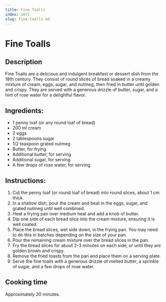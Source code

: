 ```yaml
---
title: Fine Toalls
index: 1671
slug: fine-toalls.md
---
```


# Fine Toalls

## Description
Fine Toalls are a delicious and indulgent breakfast or dessert dish from the 18th century. They consist of round slices of bread soaked in a creamy mixture of cream, eggs, sugar, and nutmeg, then fried in butter until golden and crispy. They are served with a generous drizzle of butter, sugar, and a hint of rose water for a delightful flavor.

## Ingredients:
- 1 penny loaf (or any round loaf of bread)
- 200 ml cream
- 2 eggs
- 2 tablespoons sugar
- 1/2 teaspoon grated nutmeg
- Butter, for frying
- Additional butter, for serving
- Additional sugar, for serving
- A few drops of rose water, for serving

## Instructions:
1. Cut the penny loaf (or round loaf of bread) into round slices, about 1 cm thick.
2. In a shallow dish, pour the cream and beat in the eggs, sugar, and grated nutmeg until well combined.
3. Heat a frying pan over medium heat and add a knob of butter.
4. Dip one side of each bread slice into the cream mixture, ensuring it is well coated.
5. Place the bread slices, wet side down, in the frying pan. You may need to do this in batches depending on the size of your pan.
6. Pour the remaining cream mixture over the bread slices in the pan.
7. Fry the bread slices for about 2-3 minutes on each side, or until they are golden brown and crispy.
8. Remove the fried toasts from the pan and place them on a serving plate.
9. Serve the fine toalls with a generous drizzle of melted butter, a sprinkle of sugar, and a few drops of rose water.

## Cooking time
Approximately 20 minutes.